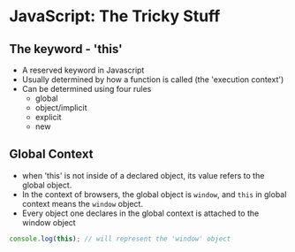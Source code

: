 # JavaScript: The Tricky Stuff

## The keyword - 'this'

- A reserved keyword in Javascript
- Usually determined by how a function is called (the 'execution context')
- Can be determined using four rules
  - global
  - object/implicit
  - explicit
  - new

## Global Context

- when 'this' is not inside of a declared object, its value refers to the global object. 
- In the context of browsers, the global object is `window`, and `this` in global context means the `window` object.
- Every object one declares in the global context is attached to the window object

```js
console.log(this); // will represent the 'window' object
```

